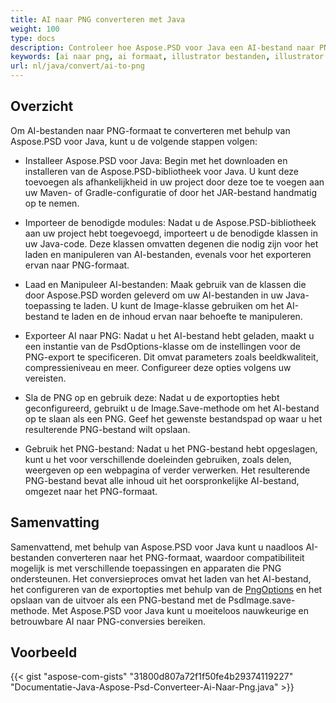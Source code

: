 ```yaml
---
title: AI naar PNG converteren met Java
weight: 100
type: docs
description: Controleer hoe Aspose.PSD voor Java een AI-bestand naar PNG kan converteren.
keywords: [ai naar png, ai formaat, illustrator bestanden, illustrator converteren, png, psd api, java, codevoorbeeld]
url: nl/java/convert/ai-to-png
---
```


## **Overzicht**
Om AI-bestanden naar PNG-formaat te converteren met behulp van Aspose.PSD voor Java, kunt u de volgende stappen volgen:

- Installeer Aspose.PSD voor Java: Begin met het downloaden en installeren van de Aspose.PSD-bibliotheek voor Java. U kunt deze toevoegen als afhankelijkheid in uw project door deze toe te voegen aan uw Maven- of Gradle-configuratie of door het JAR-bestand handmatig op te nemen.

- Importeer de benodigde modules: Nadat u de Aspose.PSD-bibliotheek aan uw project hebt toegevoegd, importeert u de benodigde klassen in uw Java-code. Deze klassen omvatten degenen die nodig zijn voor het laden en manipuleren van AI-bestanden, evenals voor het exporteren ervan naar PNG-formaat.

- Laad en Manipuleer AI-bestanden: Maak gebruik van de klassen die door Aspose.PSD worden geleverd om uw AI-bestanden in uw Java-toepassing te laden. U kunt de Image-klasse gebruiken om het AI-bestand te laden en de inhoud ervan naar behoefte te manipuleren.

- Exporteer AI naar PNG: Nadat u het AI-bestand hebt geladen, maakt u een instantie van de PsdOptions-klasse om de instellingen voor de PNG-export te specificeren. Dit omvat parameters zoals beeldkwaliteit, compressieniveau en meer. Configureer deze opties volgens uw vereisten.

- Sla de PNG op en gebruik deze: Nadat u de exportopties hebt geconfigureerd, gebruikt u de Image.Save-methode om het AI-bestand op te slaan als een PNG. Geef het gewenste bestandspad op waar u het resulterende PNG-bestand wilt opslaan.

- Gebruik het PNG-bestand: Nadat u het PNG-bestand hebt opgeslagen, kunt u het voor verschillende doeleinden gebruiken, zoals delen, weergeven op een webpagina of verder verwerken. Het resulterende PNG-bestand bevat alle inhoud uit het oorspronkelijke AI-bestand, omgezet naar het PNG-formaat.

## **Samenvatting**
Samenvattend, met behulp van Aspose.PSD voor Java kunt u naadloos AI-bestanden converteren naar het PNG-formaat, waardoor compatibiliteit mogelijk is met verschillende toepassingen en apparaten die PNG ondersteunen. Het conversieproces omvat het laden van het AI-bestand, het configureren van de exportopties met behulp van de [PngOptions](https://reference.aspose.com/psd/java/com.aspose.psd.imageoptions/pngoptions/) en het opslaan van de uitvoer als een PNG-bestand met de PsdImage.save-methode. Met Aspose.PSD voor Java kunt u moeiteloos nauwkeurige en betrouwbare AI naar PNG-conversies bereiken.

## **Voorbeeld**
{{< gist "aspose-com-gists" "31800d807a72f1f50fe4b29374119227" "Documentatie-Java-Aspose-Psd-Converteer-Ai-Naar-Png.java" >}}
